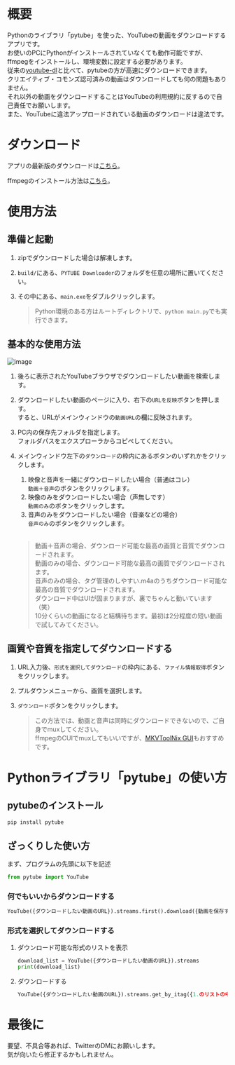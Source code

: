 # 概要

Pythonのライブラリ「pytube」を使った、YouTubeの動画をダウンロードするアプリです。  
お使いのPCにPythonがインストールされていなくても動作可能ですが、  
ffmpegをインストールし、環境変数に設定する必要があります。  
従来の[youtube-dl](https://ja.wikipedia.org/wiki/Youtube-dl)と比べて、pytubeの方が高速にダウンロードできます。  
クリエイティブ・コモンズ認可済みの動画はダウンロードしても何の問題もありません。  
それ以外の動画をダウンロードすることはYouTubeの利用規約に反するので自己責任でお願いします。  
また、YouTubeに違法アップロードされている動画のダウンロードは違法です。

# ダウンロード

アプリの最新版のダウンロードは[こちら](https://github.com/yuusanx3/pytube_downloader_release/releases/tag/v1.0.0.0)。

ffmpegのインストール方法は[こちら](https://github.com/yuusanx3/knowledge/wiki/ffmpeg_install)。

# 使用方法

## 準備と起動

1. zipでダウンロードした場合は解凍します。

2. `build/`にある、`PYTUBE Downloader`のフォルダを任意の場所に置いてください。 
 
3. その中にある、`main.exe`をダブルクリックします。

   > Python環境のある方はルートディレクトリで、`python main.py`でも実行できます。

## 基本的な使用方法

![image](https://user-images.githubusercontent.com/123562334/215416215-db24ccc9-03ee-4fc8-93cf-71438e74dcc7.png)

1. 後ろに表示されたYouTubeブラウザでダウンロードしたい動画を検索します。

2. ダウンロードしたい動画のページに入り、右下の`URLを反映`ボタンを押します。  
すると、URLがメインウィンドウの`動画URL`の欄に反映されます。

3. PC内の保存先フォルダを指定します。  
フォルダパスをエクスプローラからコピペしてください。

4. メインウィンドウ左下の`ダウンロード`の枠内にあるボタンのいずれかをクリックします。  
   1. 映像と音声を一緒にダウンロードしたい場合（普通はコレ）  
      `動画＋音声`のボタンをクリックします。
   2. 映像のみをダウンロードしたい場合（声無しです）  
      `動画のみ`のボタンをクリックします。
   3. 音声のみをダウンロードしたい場合（音楽などの場合）  
      `音声のみ`のボタンをクリックします。<br><br>
   
   > 動画＋音声の場合、ダウンロード可能な最高の画質と音質でダウンロードされます。  
   > 動画のみの場合、ダウンロード可能な最高の画質でダウンロードされます。  
   > 音声のみの場合、タグ管理のしやすい.m4aのうちダウンロード可能な最高の音質でダウンロードされます。  
   > ダウンロード中はUIが固まりますが、裏でちゃんと動いています（笑）  
   > 10分くらいの動画になると結構待ちます。最初は2分程度の短い動画で試してみてください。
   
## 画質や音質を指定してダウンロードする

1. URL入力後、`形式を選択してダウンロード`の枠内にある、`ファイル情報取得`ボタンをクリックします。

2. プルダウンメニューから、画質を選択します。

3. `ダウンロード`ボタンをクリックします。

   > この方法では、動画と音声は同時にダウンロードできないので、ご自身でmuxしてください。  
   > ffmpegのCUIでmuxしてもいいですが、[MKVToolNix GUI](https://www.gigafree.net/media/me/mkvtoolnix.html)もおすすめです。

# Pythonライブラリ「pytube」の使い方

## pytubeのインストール

```cmd
pip install pytube
```

## ざっくりした使い方

まず、プログラムの先頭に以下を記述
```py
from pytube import YouTube
```

### 何でもいいからダウンロードする

```py
YouTube({ダウンロードしたい動画のURL}).streams.first().download({動画を保存するフォルダのパス})
```

### 形式を選択してダウンロードする

1. ダウンロード可能な形式のリストを表示
   ```py
   download_list = YouTube({ダウンロードしたい動画のURL}).streams
   print(download_list)
   ```

2. ダウンロードする
   ```py
   YouTube({ダウンロードしたい動画のURL}).streams.get_by_itag({1.のリストの中のitag番号}).download({動画を保存するフォルダのパス})
   ```

# 最後に

要望、不具合等あれば、TwitterのDMにお願いします。  
気が向いたら修正するかもしれません。
